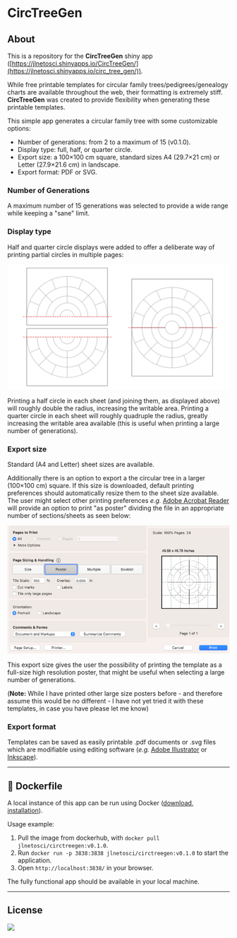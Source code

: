 # CircTreeGen

## About

This is a repository for the **CircTreeGen** shiny app ([https://jlnetosci.shinyapps.io/CircTreeGen/](https://jlnetosci.shinyapps.io/circ_tree_gen/)).

While free printable templates for circular family trees/pedigrees/genealogy charts are available throughout the web, their formatting is extremely stiff. **CircTreeGen** was created to provide flexibility when generating these printable templates.

This simple app generates a circular family tree with some customizable options:

-   Number of generations: from 2 to a maximum of 15 (v0.1.0).
-   Display type: full, half, or quarter circle.
-   Export size: a 100×100 cm square, standard sizes A4 (29.7×21 cm) or Letter (27.9×21.6 cm) in landscape.
-   Export format: PDF or SVG.

### Number of Generations

A maximum number of 15 generations was selected to provide a wide range while keeping a "sane" limit.

### Display type

Half and quarter circle displays were added to offer a deliberate way of printing partial circles in multiple pages:

![](./img/half_page.png)

Printing a half circle in each sheet (and joining them, as displayed above) will roughly double the radius, increasing the writable area. Printing a quarter circle in each sheet will roughly quadruple the radius, greatly increasing the writable area available (this is useful when printing a large number of generations).

### Export size

Standard (A4 and Letter) sheet sizes are available.

Additionally there is an option to export a the circular tree in a larger (100×100 cm) square. If this size is downloaded, default printing preferences should automatically resize them to the sheet size available. The user might select other printing preferences *e.g.* [Adobe Acrobat Reader](https://get.adobe.com/reader/) will provide an option to print "as poster" dividing the file in an appropriate number of sections/sheets as seen below:

![](./img/poster.png)

This export size gives the user the possibility of printing the template as a full-size high resolution poster, that might be useful when selecting a large number of generations.

(**Note:** While I have printed other large size posters before - and therefore assume this would be no different - I have not yet tried it with these templates, in case you have please let me know)

### Export format

Templates can be saved as easily printable .pdf documents or .svg files which are modifiable using editing software (*e.g.* [Adobe Illustrator](https://www.adobe.com/products/illustrator.html) or [Inkscape](https://inkscape.org/)).

------------------------------------------------------------------------

## 🐳 Dockerfile

A local instance of this app can be run using Docker ([download](https://docs.docker.com/get-docker/), [installation](https://docs.docker.com/engine/install/)).

Usage example:

1.  Pull the image from dockerhub, with `docker pull jlnetosci/circtreegen:v0.1.0`.
2.  Run `docker run -p 3838:3838 jlnetosci/circtreegen:v0.1.0` to start the application.
3.  Open `http://localhost:3838/` in your browser.

The fully functional app should be available in your local machine.

------------------------------------------------------------------------

## License

![](https://img.shields.io/badge/License-GPLv3-blue.svg)
